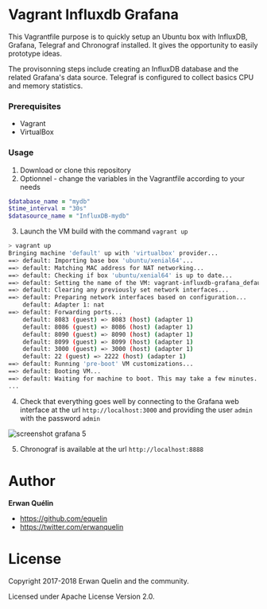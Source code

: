 # Vagrant Influxdb Grafana

This Vagrantfile purpose is to quickly setup an Ubuntu box with InfluxDB, Grafana, Telegraf and Chronograf installed. It gives the opportunity to easily prototype ideas.

The provisonning steps include creating an InfluxDB database and the related Grafana's data source. Telegraf is configured to collect basics CPU and memory statistics.

### Prerequisites

- Vagrant
- VirtualBox

### Usage

1. Download or clone this repository
2. Optionnel - change the variables in the Vagrantfile according to your needs

```Ruby
$database_name = "mydb"
$time_interval = "30s"
$datasource_name = "InfluxDB-mydb"
```

3. Launch the VM build with the command `vagrant up`

```Bash
> vagrant up
Bringing machine 'default' up with 'virtualbox' provider...
==> default: Importing base box 'ubuntu/xenial64'...
==> default: Matching MAC address for NAT networking...
==> default: Checking if box 'ubuntu/xenial64' is up to date...
==> default: Setting the name of the VM: vagrant-influxdb-grafana_default_1508399698618_92030
==> default: Clearing any previously set network interfaces...
==> default: Preparing network interfaces based on configuration...
    default: Adapter 1: nat
==> default: Forwarding ports...
    default: 8083 (guest) => 8083 (host) (adapter 1)
    default: 8086 (guest) => 8086 (host) (adapter 1)
    default: 8090 (guest) => 8090 (host) (adapter 1)
    default: 8099 (guest) => 8099 (host) (adapter 1)
    default: 3000 (guest) => 3000 (host) (adapter 1)
    default: 22 (guest) => 2222 (host) (adapter 1)
==> default: Running 'pre-boot' VM customizations...
==> default: Booting VM...
==> default: Waiting for machine to boot. This may take a few minutes...
...
```

4. Check that everything goes well by connecting to the Grafana web interface at the url `http://localhost:3000` and providing the user `admin` with the password `admin`

![screenshot grafana 5](https://user-images.githubusercontent.com/9823778/45226152-73bb8680-b2be-11e8-89ad-cea96bcddb8d.png)

5. Chronograf is available at the url `http://localhost:8888` 

# Author

**Erwan Quélin**
- <https://github.com/equelin>
- <https://twitter.com/erwanquelin>

# License

Copyright 2017-2018 Erwan Quelin and the community.

Licensed under Apache License Version 2.0.

